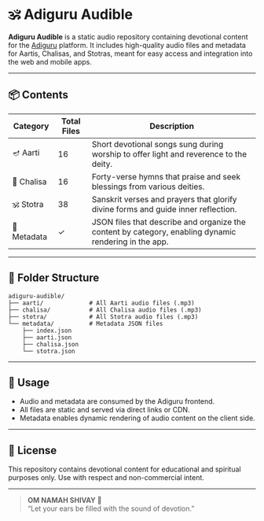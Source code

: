 # 🕉️ Adiguru Audible

**Adiguru Audible** is a static audio repository containing devotional content for the [Adiguru](https://your-adiguru-site-link.com) platform. It includes high-quality audio files and metadata for Aartis, Chalisas, and Stotras, meant for easy access and integration into the web and mobile apps.

---

## 📦 Contents

| Category  | Total Files | Description |
|-----------|-------------|-------------|
| 🪔 Aarti   | 16          | Short devotional songs sung during worship to offer light and reverence to the deity. |
| 📜 Chalisa | 16          | Forty-verse hymns that praise and seek blessings from various deities. |
| 🕉️ Stotra | 38          | Sanskrit verses and prayers that glorify divine forms and guide inner reflection. |
| 📁 Metadata | ✓ | JSON files that describe and organize the content by category, enabling dynamic rendering in the app. |

---

## 📁 Folder Structure

```text
adiguru-audible/
├── aarti/             # All Aarti audio files (.mp3)
├── chalisa/           # All Chalisa audio files (.mp3)
├── stotra/            # All Stotra audio files (.mp3)
└── metadata/          # Metadata JSON files
    ├── index.json
    ├── aarti.json
    ├── chalisa.json
    └── stotra.json
```

---

## 🧠 Usage

- Audio and metadata are consumed by the Adiguru frontend.
- All files are static and served via direct links or CDN.
- Metadata enables dynamic rendering of audio content on the client side.

---

## 🔖 License

This repository contains devotional content for educational and spiritual purposes only. Use with respect and non-commercial intent.

---

> **OM NAMAH SHIVAY 🙏**  
> “Let your ears be filled with the sound of devotion.”
